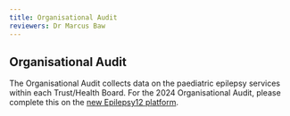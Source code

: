 ```yaml
---
title: Organisational Audit
reviewers: Dr Marcus Baw
---
```


## Organisational Audit

The Organisational Audit collects data on the paediatric epilepsy services within each Trust/Health Board.
For the 2024 Organisational Audit, please complete this on the [new Epilepsy12 platform](https://e12.rcpch.ac.uk/organisational_audit).

